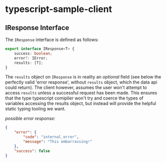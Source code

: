 # typescript-sample-client

## IResponse Interface
The `IResponse` interface is defined as follows:

```typescript
export interface IResponse<T> {
    success: boolean;
    error?: IError;
    results: [T];
}
```

The `results` object on `IResponse` is in reality an *optional* field (see below the perfectly valid 'error response', without `results` object, which the data api could return). The client however, assumes the user won't attempt to access `results` unless a successful request has been made. This ensures that the type typescript comiplier won't try and coerce the types of variables accessing the results object, but instead will provide the helpful static typing tooling we want.

*possible error response:*
```json
{
    "error": {
        "code": "internal_error",
        "message": "This embarrassing!"
    },
    "success": false
}
```
